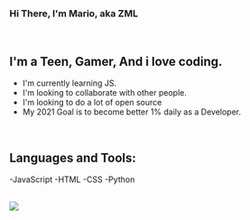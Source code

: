 ### Hi There, I'm Mario, aka ZML

<br>

## I'm a Teen, Gamer, And i love coding.

- I'm currently learning JS.
- I'm looking to collaborate with other people.
- I'm looking to do a lot of open source
- My 2021 Goal is to become better 1% daily as a Developer.

<br>

## Languages and Tools:

-JavaScript
-HTML
-CSS
-Python

<br>
<img src="https://github-readme-stats.vercel.app/api?username=ZML42&&show_icons=true&title_color=ffffff&icon_color=bb2acf&text_color=daf7dc&bg_color=151515">
